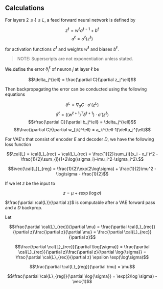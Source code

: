 ## Calculations

For layers $2 \leq \ell \leq L$, a feed forward neural network is defined by

$$z^{\ell} = w^{\ell}a^{\ell-1} + b^{\ell}$$
$$a^{\ell} = \sigma^{\ell}(z^{\ell})$$

for activation functions $\sigma^{\ell}$ and weights $w^{\ell}$ and biases $b^{\ell}$.

>  NOTE: Superscripts are not exponentiation unless stated. 

[We define](http://neuralnetworksanddeeplearning.com/chap2.html) the error $\delta_j^{\ell}$ of neuron $j$ at layer $\ell$ be 

$$\delta_j^{\ell} = \frac{\partial C}{\partial z_j^\ell}$$ 

Then backpropagating the error can be conducted using the following equations

$$\delta^L = \nabla_a C \cdot \sigma'(z^L)$$
$$\delta^{\ell} = ((w^{\ell+1})^{T}\delta^{\ell+1}) \cdot \sigma'(z^{\ell})$$
$$\frac{\partial C}{\partial b_j^\ell} = \delta_j^{\ell}$$
$$\frac{\partial C}{\partial w_{jk}^\ell} = a_k^{\ell-1}\delta_j^{\ell}$$

For VAE's that consist of encoder $E$ and decoder $D$, we have the following loss function

$$\cal{L} = \cal{L}_{rec} + \cal{L}_{rec} = \frac{1}{2}\sum_{i}(x_i - x_i')^2 - \frac{1}{2}\sum_{i}(1+2\log(\sigma_i)-\mu_i^2-\sigma_i^2).$$

$$\vec{\cal{L}}_{reg} = \frac{1}{2}\exp(2\log\sigma) + \frac{1}{2}\mu^2 - \log\sigma - \frac{1}{2}$$

If we let $z$ be the input to

$$z = \mu + \epsilon \exp(\log \sigma)$$


$\frac{\partial \cal{L}}{\partial z}$ is computable after a VAE forward pass and a $D$ backprop. 

Let 

$$\frac{\partial \cal{L}_{rec}}{\partial \mu} = \frac{\partial \cal{L}_{rec}}{\partial z}\frac{\partial z}{\partial \mu} = \frac{\partial \cal{L}_{rec}}{\partial z}$$

$$\frac{\partial \cal{L}_{rec}}{\partial \log{\sigma}} = \frac{\partial \cal{L}_{rec}}{\partial z}\frac{\partial z}{\partial \log{\sigma}} = \frac{\partial \cal{L}_{rec}}{\partial z} \epsilon \exp(\log\sigma)$$

$$\frac{\partial \cal{L}_{reg}}{\partial \mu} = \mu$$

$$\frac{\partial \cal{L}_{reg}}{\partial \log{\sigma}} = \exp(2\log \sigma) - \vec{1}$$
